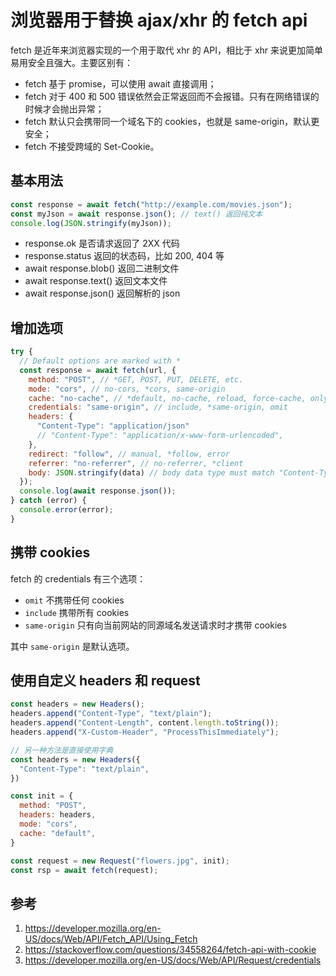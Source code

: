 # 浏览器用于替换 ajax/xhr 的 fetch api

<!--
ID: 5fbf26e0-4b50-4de0-8ac6-f8ebd9456a9b
Status: publish
Date: 2017-06-14T01:37:00
Modified: 2019-12-21T17:07:13
wp_id: 505
-->

fetch 是近年来浏览器实现的一个用于取代 xhr 的 API，相比于 xhr 来说更加简单易用安全且强大。主要区别有：

- fetch 基于 promise，可以使用 await 直接调用；
- fetch 对于 400 和 500 错误依然会正常返回而不会报错。只有在网络错误的时候才会抛出异常；
- fetch 默认只会携带同一个域名下的 cookies，也就是 same-origin，默认更安全；
- fetch 不接受跨域的 Set-Cookie。

## 基本用法

```javascript
const response = await fetch("http://example.com/movies.json");
const myJson = await response.json(); // text() 返回纯文本
console.log(JSON.stringify(myJson));
```

- response.ok 是否请求返回了 2XX 代码
- response.status 返回的状态码，比如 200, 404 等
- await response.blob() 返回二进制文件
- await response.text() 返回文本文件
- await response.json() 返回解析的 json

## 增加选项

```javascript
try {
  // Default options are marked with *
  const response = await fetch(url, {
    method: "POST", // *GET, POST, PUT, DELETE, etc.
    mode: "cors", // no-cors, *cors, same-origin
    cache: "no-cache", // *default, no-cache, reload, force-cache, only-if-cached
    credentials: "same-origin", // include, *same-origin, omit
    headers: {
      "Content-Type": "application/json"
      // "Content-Type": "application/x-www-form-urlencoded",
    },
    redirect: "follow", // manual, *follow, error
    referrer: "no-referrer", // no-referrer, *client
    body: JSON.stringify(data) // body data type must match "Content-Type" header
  });
  console.log(await response.json());
} catch (error) {
  console.error(error);
}
```

## 携带 cookies

fetch 的 credentials 有三个选项：

- `omit` 不携带任何 cookies
- `include` 携带所有 cookies
- `same-origin` 只有向当前网站的同源域名发送请求时才携带 cookies

其中 `same-origin` 是默认选项。

## 使用自定义 headers 和 request

```javascript
const headers = new Headers();
headers.append("Content-Type", "text/plain");
headers.append("Content-Length", content.length.toString());
headers.append("X-Custom-Header", "ProcessThisImmediately");

// 另一种方法是直接使用字典
const headers = new Headers({
  "Content-Type": "text/plain",
})

const init = {
  method: "POST",
  headers: headers,
  mode: "cors",
  cache: "default",
}

const request = new Request("flowers.jpg", init);
const rsp = await fetch(request);
```

## 参考

1. https://developer.mozilla.org/en-US/docs/Web/API/Fetch_API/Using_Fetch
2. https://stackoverflow.com/questions/34558264/fetch-api-with-cookie
3. https://developer.mozilla.org/en-US/docs/Web/API/Request/credentials
